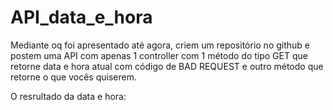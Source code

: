 # API_data_e_hora

Mediante oq foi apresentado até agora, criem um repositório no github e postem uma API com apenas 1 controller com 1 método do tipo GET que retorne data e hora atual com código de BAD REQUEST e outro método que retorne o que vocês quiserem. <br />

O resrultado da data e hora: 
